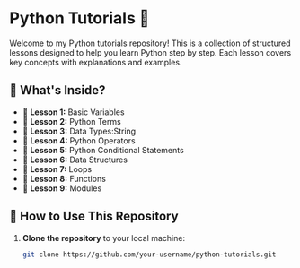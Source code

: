 # Python Tutorials 🐍

Welcome to my Python tutorials repository! This is a collection of structured lessons designed to help you learn Python step by step. Each lesson covers key concepts with explanations and examples.

## 📌 What's Inside?

- 📖 **Lesson 1:** Basic Variables 
- 📖 **Lesson 2:** Python Terms 
- 📖 **Lesson 3:** Data Types:String
- 📖 **Lesson 4:** Python Operators  
- 📖 **Lesson 5:** Python Conditional Statements 
- 📖 **Lesson 6:** Data Structures 
- 📖 **Lesson 7:** Loops 
- 📖 **Lesson 8:** Functions 
- 📖 **Lesson 9:** Modules   


## 🚀 How to Use This Repository

1. **Clone the repository** to your local machine:  
   ```bash
   git clone https://github.com/your-username/python-tutorials.git

